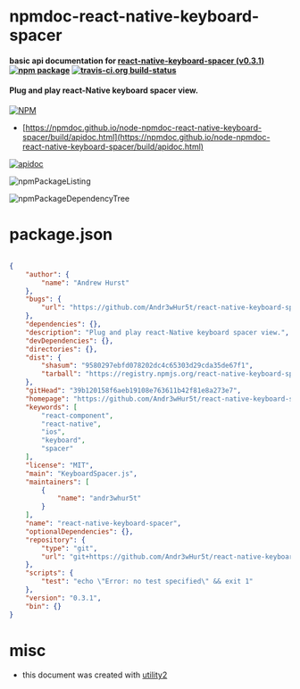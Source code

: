 # npmdoc-react-native-keyboard-spacer

#### basic api documentation for  [react-native-keyboard-spacer (v0.3.1)](https://github.com/Andr3wHur5t/react-native-keyboard-spacer#readme)  [![npm package](https://img.shields.io/npm/v/npmdoc-react-native-keyboard-spacer.svg?style=flat-square)](https://www.npmjs.org/package/npmdoc-react-native-keyboard-spacer) [![travis-ci.org build-status](https://api.travis-ci.org/npmdoc/node-npmdoc-react-native-keyboard-spacer.svg)](https://travis-ci.org/npmdoc/node-npmdoc-react-native-keyboard-spacer)

#### Plug and play react-Native keyboard spacer view.

[![NPM](https://nodei.co/npm/react-native-keyboard-spacer.png?downloads=true&downloadRank=true&stars=true)](https://www.npmjs.com/package/react-native-keyboard-spacer)

- [https://npmdoc.github.io/node-npmdoc-react-native-keyboard-spacer/build/apidoc.html](https://npmdoc.github.io/node-npmdoc-react-native-keyboard-spacer/build/apidoc.html)

[![apidoc](https://npmdoc.github.io/node-npmdoc-react-native-keyboard-spacer/build/screenCapture.buildCi.browser.%252Ftmp%252Fbuild%252Fapidoc.html.png)](https://npmdoc.github.io/node-npmdoc-react-native-keyboard-spacer/build/apidoc.html)

![npmPackageListing](https://npmdoc.github.io/node-npmdoc-react-native-keyboard-spacer/build/screenCapture.npmPackageListing.svg)

![npmPackageDependencyTree](https://npmdoc.github.io/node-npmdoc-react-native-keyboard-spacer/build/screenCapture.npmPackageDependencyTree.svg)



# package.json

```json

{
    "author": {
        "name": "Andrew Hurst"
    },
    "bugs": {
        "url": "https://github.com/Andr3wHur5t/react-native-keyboard-spacer/issues"
    },
    "dependencies": {},
    "description": "Plug and play react-Native keyboard spacer view.",
    "devDependencies": {},
    "directories": {},
    "dist": {
        "shasum": "9580297ebfd078202dc4c65303d29cda35de67f1",
        "tarball": "https://registry.npmjs.org/react-native-keyboard-spacer/-/react-native-keyboard-spacer-0.3.1.tgz"
    },
    "gitHead": "39b120158f6aeb19108e763611b42f81e8a273e7",
    "homepage": "https://github.com/Andr3wHur5t/react-native-keyboard-spacer#readme",
    "keywords": [
        "react-component",
        "react-native",
        "ios",
        "keyboard",
        "spacer"
    ],
    "license": "MIT",
    "main": "KeyboardSpacer.js",
    "maintainers": [
        {
            "name": "andr3whur5t"
        }
    ],
    "name": "react-native-keyboard-spacer",
    "optionalDependencies": {},
    "repository": {
        "type": "git",
        "url": "git+https://github.com/Andr3wHur5t/react-native-keyboard-spacer.git"
    },
    "scripts": {
        "test": "echo \"Error: no test specified\" && exit 1"
    },
    "version": "0.3.1",
    "bin": {}
}
```



# misc
- this document was created with [utility2](https://github.com/kaizhu256/node-utility2)
